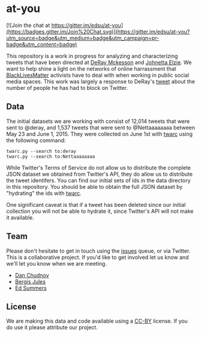 at-you
======

[![Join the chat at https://gitter.im/edsu/at-you](https://badges.gitter.im/Join%20Chat.svg)](https://gitter.im/edsu/at-you?utm_source=badge&utm_medium=badge&utm_campaign=pr-badge&utm_content=badge)

This repository is a work in progress for analyzing and characterizing tweets
that have been directed at [DeRay Mckesson](https://twitter.com/deray) and 
[Johnetta Elzie](https://twitter.com/Nettaaaaaaaa). We want to help shine a 
light on the networks of online harrassment that 
[BlackLivesMatter](https://en.wikipedia.org/wiki/Black_Lives_Matter) activists 
have to deal with when working in public social media spaces. This 
work was largely a response to DeRay's 
[tweet](https://twitter.com/deray/status/604782399906418688)
about the number of people he has had to block on Twitter.

## Data

The initial datasets we are working with consist of 12,014 tweets that were 
sent to @deray, and 1,537 tweets that were sent to @Nettaaaaaaaa between May 
23 and June 1, 2015. They were collected on June 1st with
[twarc](http://github.com/edsu/twarc) using the following command:

    twarc.py --search to:deray
    twarc.py --search to:Nettaaaaaaaa

While Twitter's Terms of Service do not allow us to distribute the complete 
JSON dataset we obtained from Twitter's API, they do allow us to distribute the
tweet identifers. You can find our initial sets of ids in the data directory
in this repository. You should be able to obtain the full JSON dataset by 
"hydrating" the ids with [twarc](http://github.com/edsu/twarc).

One significant caveat is that if a tweet has been deleted since our initial 
collection you will not be able to hydrate it, since Twitter's API will not 
make it available.

## Team

Please don't hesitate to get in touch using the 
[issues](https://github.com/edsu/to-deray/issues) queue, or via Twitter.
This is a collaborative project. If you'd like to get involved let us know and
we'll let you know when we are meeting.

* [Dan Chudnov](https://twitter.com/dchud)
* [Bergis Jules](https://twitter.com/bergisjules)
* [Ed Summers](https://twitter.com/edsu)

## License

We are making this data and code available using a
[CC-BY](https://creativecommons.org/licenses/by/4.0/) license. If you do 
use it please attribute our project.
